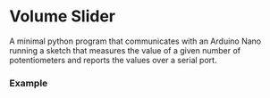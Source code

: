# Volume Slider
A minimal python program that communicates with an Arduino Nano running a sketch that measures the value of a given
number of potentiometers and reports the values over a serial port. 

### Example
```python

```